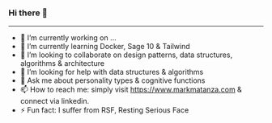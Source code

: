 ### Hi there 👋

---

- 🔭 I’m currently working on ...
- 🌱 I’m currently learning Docker, Sage 10 & Tailwind
- 👯 I’m looking to collaborate on design patterns, data structures, algorithms & architecture
- 🤔 I’m looking for help with data structures & algorithms
- 💬 Ask me about personality types & cognitive functions
- 📫 How to reach me: simply visit https://www.markmatanza.com & connect via linkedin.
- ⚡ Fun fact: I suffer from RSF, Resting Serious Face 

